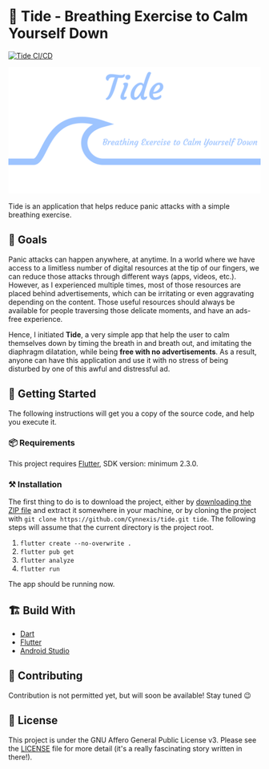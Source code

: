 # 🌊 Tide - Breathing Exercise to Calm Yourself Down

[![Tide CI/CD](https://github.com/Cynnexis/tide/actions/workflows/main.yml/badge.svg)](https://github.com/Cynnexis/tide/actions/workflows/main.yml)

![Tide Cover](assets/images/cover.png)

Tide is an application that helps reduce panic attacks with a simple breathing exercise.

## 🎯 Goals

Panic attacks can happen anywhere, at anytime.
In a world where we have access to a limitless number of digital resources at the tip of our fingers, we can reduce those attacks through different ways (apps, videos, etc.).
However, as I experienced multiple times, most of those resources are placed behind advertisements, which can be irritating or even aggravating depending on the content.
Those useful resources should always be available for people traversing those delicate moments, and have an ads-free experience.

Hence, I initiated **Tide**, a very simple app that help the user to calm themselves down by timing the breath in and breath out, and imitating the diaphragm dilatation, while being **free with no advertisements**.
As a result, anyone can have this application and use it with no stress of being disturbed by one of this awful and distressful ad.

## 🔌 Getting Started

The following instructions will get you a copy of the source code, and help you execute it.

### 📦 Requirements

This project requires [Flutter][flutter-install], SDK version: minimum 2.3.0.

### ⚒️ Installation

The first thing to do is to download the project, either by [downloading the ZIP file][tide-zip] and extract it somewhere in your machine, or by cloning the project with `git clone https://github.com/Cynnexis/tide.git tide`. The following steps will assume that the current directory is the project root.

1. `flutter create --no-overwrite .`
2. `flutter pub get`
3. `flutter analyze`
4. `flutter run`

The app should be running now.

## 🏗️ Build With

* [Dart][dart]
* [Flutter][flutter]
* [Android Studio][android-studio]

## 🤝 Contributing

Contribution is not permitted yet, but will soon be available! Stay tuned 😉

## 📄 License

This project is under the GNU Affero General Public License v3. Please see the [LICENSE][license] file for more detail (it's a really fascinating story written in there!).

[flutter-install]: https://flutter.dev/docs/get-started/install
[tide-zip]: https://github.com/Cynnexis/tide/archive/master.zip
[flutter]: https://flutter.dev/
[dart]: https://dart.dev/
[android-studio]: https://developer.android.com/studio
[cynnexis]: https://github.com/Cynnexis
[license]: https://github.com/Cynnexis/tide/blob/master/LICENSE

